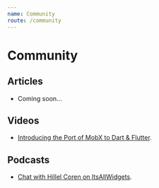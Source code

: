 ```yaml
---
name: Community
route: /community
---
```


# Community

## Articles

- Coming soon...

## Videos

- [Introducing the Port of MobX to Dart & Flutter](https://www.youtube.com/watch?v=p0WJB5SN0g8).

## Podcasts

- [Chat with Hillel Coren on ItsAllWidgets](https://itsallwidgets.com/podcast/episodes/21/pavan-podila).
